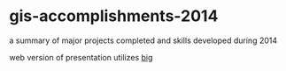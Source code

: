 # gis-accomplishments-2014
a summary of major projects completed and skills developed during 2014

web version of presentation utilizes [big](https://github.com/tmcw/big)